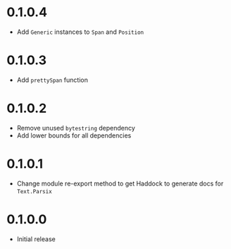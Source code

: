 # 0.1.0.4

- Add `Generic` instances to `Span` and `Position`

# 0.1.0.3

- Add `prettySpan` function

# 0.1.0.2

- Remove unused `bytestring` dependency
- Add lower bounds for all dependencies

# 0.1.0.1

- Change module re-export method to get Haddock to generate docs for `Text.Parsix`

# 0.1.0.0

- Initial release

